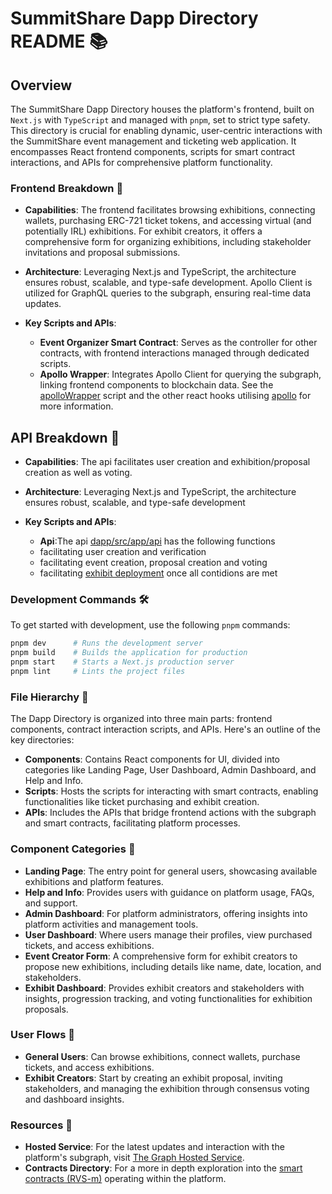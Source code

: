 # SummitShare Dapp Directory README 📚

## Overview

The SummitShare Dapp Directory houses the platform's frontend, built on `Next.js` with `TypeScript` and managed with `pnpm`, set to strict type safety. This directory is crucial for enabling dynamic, user-centric interactions with the SummitShare event management and ticketing web application. It encompasses React frontend components, scripts for smart contract interactions, and APIs for comprehensive platform functionality.

### Frontend Breakdown 🎨

- **Capabilities**: The frontend facilitates browsing exhibitions, connecting wallets, purchasing ERC-721 ticket tokens, and accessing virtual (and potentially IRL) exhibitions. For exhibit creators, it offers a comprehensive form for organizing exhibitions, including stakeholder invitations and proposal submissions.
- **Architecture**: Leveraging Next.js and TypeScript, the architecture ensures robust, scalable, and type-safe development. Apollo Client is utilized for GraphQL queries to the subgraph, ensuring real-time data updates.

- **Key Scripts and APIs**:
  - **Event Organizer Smart Contract**: Serves as the controller for other contracts, with frontend interactions managed through dedicated scripts.
  - **Apollo Wrapper**: Integrates Apollo Client for querying the subgraph, linking frontend components to blockchain data. See the [apolloWrapper](https://github.com/bicos-io01/Revenue-Sharing-Source/blob/Central/packages/dapp/src/app/(UserPages)/apolloWrapper.tsx) script and the other react hooks utilising [apollo](https://github.com/bicos-io01/Revenue-Sharing-Source/tree/Central/packages/dapp/src/lib) for more information.

## API Breakdown 🎨

- **Capabilities**: The api facilitates user creation and exhibition/proposal creation as well as voting.
- **Architecture**: Leveraging Next.js and TypeScript, the architecture ensures robust, scalable, and type-safe development

- **Key Scripts and APIs**:
  - **Api**:The api [dapp/src/app/api](https://github.com/bicos-io01/Revenue-Sharing-Source/tree/Central/packages/dapp/src/app/api) has the following functions
  - facilitating user creation and verification
  - facilitating event creation, proposal creation and voting 
  - facilitating [exhibit deployment](https://github.com/bicos-io01/Revenue-Sharing-Source/blob/Central/packages/dapp/src/app/api/deployExhibit/route.ts) once all contidions are met 
### Development Commands 🛠️

To get started with development, use the following `pnpm` commands:

```bash
pnpm dev      # Runs the development server
pnpm build    # Builds the application for production
pnpm start    # Starts a Next.js production server
pnpm lint     # Lints the project files
```

### File Hierarchy 📁

The Dapp Directory is organized into three main parts: frontend components, contract interaction scripts, and APIs. Here's an outline of the key directories:

- **Components**: Contains React components for UI, divided into categories like Landing Page, User Dashboard, Admin Dashboard, and Help and Info.
- **Scripts**: Hosts the scripts for interacting with smart contracts, enabling functionalities like ticket purchasing and exhibit creation.
- **APIs**: Includes the APIs that bridge frontend actions with the subgraph and smart contracts, facilitating platform processes.

### Component Categories 🧩

- **Landing Page**: The entry point for general users, showcasing available exhibitions and platform features.
- **Help and Info**: Provides users with guidance on platform usage, FAQs, and support.
- **Admin Dashboard**: For platform administrators, offering insights into platform activities and management tools.
- **User Dashboard**: Where users manage their profiles, view purchased tickets, and access exhibitions.
- **Event Creator Form**: A comprehensive form for exhibit creators to propose new exhibitions, including details like name, date, location, and stakeholders.
- **Exhibit Dashboard**: Provides exhibit creators and stakeholders with insights, progression tracking, and voting functionalities for exhibition proposals.

### User Flows 🔄

- **General Users**: Can browse exhibitions, connect wallets, purchase tickets, and access exhibitions.
- **Exhibit Creators**: Start by creating an exhibit proposal, inviting stakeholders, and managing the exhibition through consensus voting and dashboard insights.

### Resources 📌

- **Hosted Service**: For the latest updates and interaction with the platform's subgraph, visit [The Graph Hosted Service](https://thegraph.com/hosted-service/subgraph/daodesigner/revenue-sharing-source).
- **Contracts Directory**: For a more in depth exploration into the [smart contracts (RVS-m)](https://github.com/bicos-io01/Revenue-Sharing-Source/tree/Central/packages/contracts) operating within the platform.